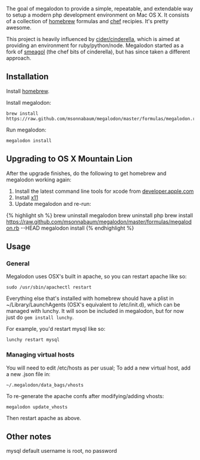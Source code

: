 The goal of megalodon to provide a simple, repeatable, and extendable way to setup a modern php development environment on Mac OS X. It consists of a collection of [homebrew](http://mxcl.github.com/homebrew) formulas and [chef](http://www.opscode.com/chef/) recipies. It's pretty awesome.

This project is heavily influenced by [cider/cinderella](https://github.com/atmos/cinderella), which is aimed at providing an environment for ruby/python/node. Megalodon started as a fork of [smeagol](https://github.com/atmos/smeagol) (the chef bits of cinderella), but has since taken a different approach.

## Installation

Install [homebrew](http://mxcl.github.com/homebrew/).

Install megalodon:

    brew install https://raw.github.com/msonnabaum/megalodon/master/formulas/megalodon.rb

Run megalodon:

    megalodon install

## Upgrading to OS X Mountain Lion

After the upgrade finishes, do the following to get homebrew and megalodon working again:

1. Install the latest command line tools for xcode from [developer.apple.com](https://developer.apple.com/)
2. Install [x11](http://xquartz.macosforge.org/landing/)
3. Update megalodon and re-run:

{% highlight sh %}
brew uninstall megalodon
brew uninstall php
brew install https://raw.github.com/msonnabaum/megalodon/master/formulas/megalodon.rb --HEAD
megalodon install
{% endhighlight %}

## Usage

### General

Megalodon uses OSX's built in apache, so you can restart apache like so:

    sudo /usr/sbin/apachectl restart

Everything else that's installed with homebrew should have a plist in ~/Library/LaunchAgents (OSX's equivalent to /etc/init.d), which can be managed with lunchy. It will soon be included in megalodon, but for now just do `gem install lunchy`.

For example, you'd restart mysql like so:

    lunchy restart mysql

### Managing virtual hosts

You will need to edit /etc/hosts as per usual; To add a new virtual host, add a new .json file in:

    ~/.megalodon/data_bags/vhosts

To re-generate the apache confs after modifying/adding vhosts:

    megalodon update_vhosts

Then restart apache as above.

## Other notes

mysql default username is root, no password
